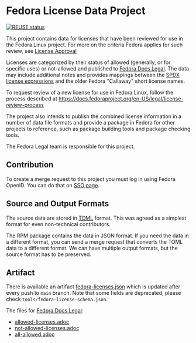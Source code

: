 # Fedora License Data Project

[![REUSE status](https://api.reuse.software/badge/gitlab.com/fedora/legal/fedora-license-data)](https://api.reuse.software/info/gitlab.com/fedora/legal/fedora-license-data)

This project contains data for licenses that have been reviewed
for use in the Fedora Linux project. For more on the criteria 
Fedora applies for such review, see [License Approval](https://docs.fedoraproject.org/en-US/legal/license-approval)

Licenses are categorized by their status of allowed (generally, or for specific uses) 
or not-allowed and published to [Fedora Docs Legal](https://docs.fedoraproject.org/en-US/legal).
The data may include additional notes and provides
mappings between the [SPDX license expressions](https://spdx.org/licenses/) and the older Fedora
"Callaway" short license names.

To request review of a new license for use in Fedora Linux, follow the process described
at https://docs.fedoraproject.org/en-US/legal/license-review-process

The project also intends to publish the combined license information
in a number of data file formats and provide a package in Fedora for
other projects to reference, such as package building tools and
package checking tools.

The Fedora Legal team is responsible for this project.

## Contribution

To create a merge request to this project you must log in using Fedora OpenID. You can do that on [SSO page](https://gitlab.com/groups/fedora/-/saml/sso).

## Source and Output Formats

The source data are stored in [TOML](https://toml.io/en/) format. This was agreed as a simplest format for even non-technical contributors.

The RPM package contains the data in JSON format. If you need the data in a different format, you can send a merge request that converts the TOML data to a different format. We can have multiple output formats, but the source format has to be preserved.

## Artifact

There is available an artifact [fedora-licenses.json](https://gitlab.com/fedora/legal/fedora-license-data/-/jobs/artifacts/main/raw/fedora-licenses.json?job=json) which is updated after every push to `main` branch. Note that some fields are deprecated, please check `tools/fedora-license-schema.json`. 

The files for [Fedora Docs Legal](https://docs.fedoraproject.org/en-US/legal):

 * [allowed-licenses.adoc](https://gitlab.com/fedora/legal/fedora-license-data/-/jobs/artifacts/main/raw/allowed-licenses.adoc?job=legal-doc)
 * [not-allowed-licenses.adoc](https://gitlab.com/fedora/legal/fedora-license-data/-/jobs/artifacts/main/raw/not-allowed-licenses.adoc?job=legal-doc)
 * [all-allowed.adoc](https://gitlab.com/fedora/legal/fedora-license-data/-/jobs/artifacts/main/raw/all-allowed.adoc?job=legal-doc)
